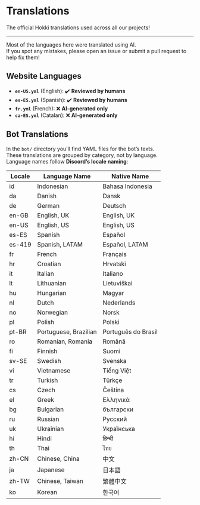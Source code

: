 # Translations
The official Hokki translations used across all our projects!

---

Most of the languages here were translated using AI.  
If you spot any mistakes, please open an issue or submit a pull request to help fix them!

## Website Languages

- **`en-US.yml`** (English): ✔️ **Reviewed by humans**
- **`es-ES.yml`** (Spanish): ✔️ **Reviewed by humans**
- **`fr.yml`** (French): ❌ **AI-generated only**
- **`ca-ES.yml`** (Catalan): ❌ **AI-generated only**

## Bot Translations

In the `bot/` directory you’ll find YAML files for the bot’s texts.  
These translations are grouped by category, not by language.  
Language names follow **Discord’s locale naming**:

| Locale | Language Name          | Native Name        |
|--------|------------------------|--------------------|
| id     | Indonesian             | Bahasa Indonesia   |
| da     | Danish                 | Dansk              |
| de     | German                 | Deutsch            |
| en-GB  | English, UK            | English, UK        |
| en-US  | English, US            | English, US        |
| es-ES  | Spanish                | Español            |
| es-419 | Spanish, LATAM         | Español, LATAM     |
| fr     | French                 | Français           |
| hr     | Croatian               | Hrvatski           |
| it     | Italian                | Italiano           |
| lt     | Lithuanian             | Lietuviškai        |
| hu     | Hungarian              | Magyar             |
| nl     | Dutch                  | Nederlands         |
| no     | Norwegian              | Norsk              |
| pl     | Polish                 | Polski             |
| pt-BR  | Portuguese, Brazilian  | Português do Brasil|
| ro     | Romanian, Romania      | Română             |
| fi     | Finnish                | Suomi              |
| sv-SE  | Swedish                | Svenska            |
| vi     | Vietnamese             | Tiếng Việt         |
| tr     | Turkish                | Türkçe             |
| cs     | Czech                  | Čeština            |
| el     | Greek                  | Ελληνικά           |
| bg     | Bulgarian              | български          |
| ru     | Russian                | Pусский            |
| uk     | Ukrainian              | Українська         |
| hi     | Hindi                  | हिन्दी                |
| th     | Thai                   | ไทย                |
| zh-CN  | Chinese, China         | 中文               |
| ja     | Japanese               | 日本語             |
| zh-TW  | Chinese, Taiwan        | 繁體中文           |
| ko     | Korean                 | 한국어             |
